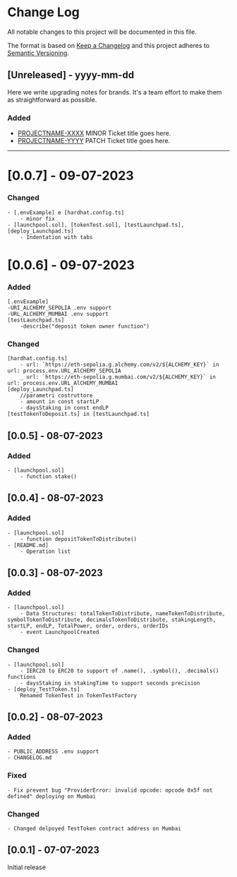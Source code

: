 
# Change Log
All notable changes to this project will be documented in this file.
 
The format is based on [Keep a Changelog](http://keepachangelog.com/)
and this project adheres to [Semantic Versioning](http://semver.org/).
 
## [Unreleased] - yyyy-mm-dd
 
Here we write upgrading notes for brands. It's a team effort to make them as
straightforward as possible.
 
### Added
- [PROJECTNAME-XXXX](http://tickets.projectname.com/browse/PROJECTNAME-XXXX)
  MINOR Ticket title goes here.
- [PROJECTNAME-YYYY](http://tickets.projectname.com/browse/PROJECTNAME-YYYY)
  PATCH Ticket title goes here.

---------------------------------------------------------------------------------------------------------
# [0.0.7] - 09-07-2023
### Changed
	- [.envExample] e [hardhat.config.ts]
		- minor fix
	- [launchpool.sol], [tokenTest.sol], [testLaunchpad.ts], [deploy_Launchpad.ts]
		- Indentation with tabs

# [0.0.6] - 09-07-2023
### Added
	[.envExample]
	-URI_ALCHEMY_SEPOLIA .env support
	-URL_ALCHEMY_MUMBAI .env support
	[testLaunchpad.ts]
		-describe("deposit token owner function")
	
### Changed
	[hardhat.config.ts]
		- url: `https://eth-sepolia.g.alchemy.com/v2/${ALCHEMY_KEY}` in url: process.env.URL_AlCHEMY_SEPOLIA
		_ url: `https://eth-sepolia.g.mumbai.com/v2/${ALCHEMY_KEY}` in url: process.env.URL_AlCHEMY_MUMBAI
	[deploy_Launchpad.ts]
		//parametri costruttore
		- amount in const startLP
		- daysStaking in const endLP
	[testTokenToDeposit.ts] in [testLaunchpad.ts]


## [0.0.5] - 08-07-2023
### Added
	- [launchpool.sol] 
		- function stake()

## [0.0.4] - 08-07-2023 
### Added
	- [launchpool.sol] 
		- function depositTokenToDistribute()
	- [README.md]
		- Operation list

## [0.0.3] - 08-07-2023 
### Added
	- [launchpool.sol] 
		- Data Structures: totalTokenToDistribute, nameTokenToDistribute, symbolTokenToDistribute, decimalsTokenToDistribute, stakingLength, startLP, endLP, TotalPower, order, orders, orderIDs
		- event LaunchpoolCreated

### Changed
	- [launchpool.sol] 
		- IERC20 to ERC20 to support of .name(), .symbol(), .decimals() functions
		- daysStaking in stakingTime to support seconds precision
	- [deploy_TestToken.ts]
		Renamed TokenTest in TokenTestFactory

## [0.0.2] - 08-07-2023 
### Added
	- PUBLIC_ADDRESS .env support
	- CHANGELOG.md
### Fixed
	- Fix prevent bug "ProviderError: invalid opcode: opcode 0x5f not defined" deploying on Mumbai
### Changed
	- Changed delpoyed TestToken contract address on Mumbai

## [0.0.1] - 07-07-2023 
Initial release